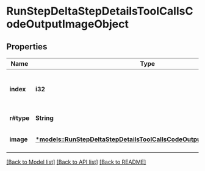 # RunStepDeltaStepDetailsToolCallsCodeOutputImageObject

## Properties
Name | Type | Description | Notes
------------ | ------------- | ------------- | -------------
**index** | **i32** | The index of the output in the outputs array. | 
**r#type** | **String** | Always `image`. | 
**image** | [***models::RunStepDeltaStepDetailsToolCallsCodeOutputImageObjectImage**](RunStepDeltaStepDetailsToolCallsCodeOutputImageObject_image.md) |  | [optional] [default to None]

[[Back to Model list]](../README.md#documentation-for-models) [[Back to API list]](../README.md#documentation-for-api-endpoints) [[Back to README]](../README.md)


